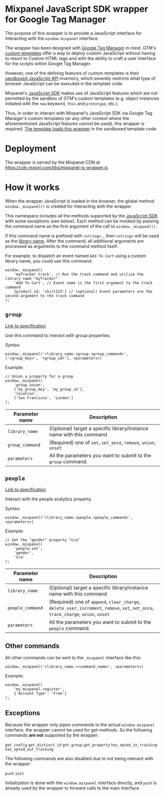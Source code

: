 # Mixpanel JavaScript SDK wrapper for Google Tag Manager
The purpose of this wrapper is to provide a JavaScript interface for interacting with the `window.mixpanel` interface.

The wrapper has been designed with [Google Tag Manager](https://tagmanager.google.com) in mind. GTM's [custom templates](https://developers.google.com/tag-manager/templates) offer a way to deploy custom JavaScript without having to resort to Custom HTML tags and with the ability to craft a user interface for the scripts within Google Tag Manager.

However, one of the defining features of custom templates is their [sandboxed JavaScript API](https://developers.google.com/tag-manager/templates/sandboxed-javascript) inventory, which severely restricts what type of browser JavaScript can be executed in the template code.

Mixpanel's [JavaScript SDK](https://developer.mixpanel.com/docs/javascript-full-api-reference) makes use of JavaScript features which are not permitted by the sandbox of GTM's custom templates (e.g. object instances initiated with the `new` keyword, `this` and `prototype`, etc.).

Thus, in order to interact with Mixpanel's JavaScript SDK via Google Tag Manager's custom templates (or any other context where the aforementioned JavaScript features cannot be used), this wrapper is required. [The template loads this wrapper](https://github.com/mixpanel/mixpanel-gtm-template/blob/2f577d826acc7d96d138367db339035b8f9df359/src/template.tpl#L1383) in the sandboxed template code.

# Deployment
The wrapper is served by the Mixpanel CDN at https://cdn.mxpnl.com/libs/mixpanel-js-wrapper.js

# How it works
When the wrapper JavaScript is loaded in the browser, the global method `window._mixpanel()` is created for interacting with the wrapper.

This namespace includes all the methods supported by the [JavaScript SDK](https://developer.mixpanel.com/docs/javascript-full-api-reference) with some exceptions (see below). Each method can be invoked by passing the command name as the first argument of the call to `window._mixpanel()`.

If this command name is prefixed with `<string>.`, then `<string>` will be used as the [library name](https://developer.mixpanel.com/docs/javascript-full-api-reference#mixpanelinit). After the command, all additional arguments are processed as arguments to the command method itself.

For example, to dispatch an event named `Add To Cart` using a custom library name, you could use this command:

```
window._mixpanel(
    'myTracker.track', // Run the track command and utilize the library name "myTracker"
    'Add To Cart', // Event name is the first argument to the track command
    {product_id: 'shirt123'} // (optional) Event parameters are the second argument to the track command
);
```

## `group`
[Link to specification](https://developer.mixpanel.com/docs/javascript-full-api-reference#mixpanelgroup)

Use this command to interact with group properties.

Syntax:

`window._mixpanel('<library_name.>group.<group_command>', ['<group_key>', '<group_id>'], <parameters>)`

Example:
```
// Union a property for a group
window._mixpanel(
    'group.union',
    ['my_group_key', 'my_group_id'],
    'location',
    ['San Francisco', 'London']
);
```

| Parameter name | Description |
|----------------|-------------|
| `library_name` | (Optional) target a specific library/instance name with this command |
| `group_command` | (Required) one of `set`, `set_once`, `remove`, `union`, `unset` |
| `parameters` | All the parameters you want to submit to the `group` command. |

## `people`
[Link to specification](https://developer.mixpanel.com/docs/javascript-full-api-reference#mixpanelpeople)

Interact with the people analytics property.

Syntax:

`window._mixpanel('<library_name.>people.<people_command>', <parameters>)`

Example:
```
// Set the "gender" property "n/a"
window._mixpanel(
    'people.set',
    'gender',
    'n/a'
);
```

| Parameter name | Description |
|----------------|-------------|
| `library_name` | (Optional) target a specific library/instance name with this command |
| `people_command` | (Required) one of `append`, `clear_charge`, `delete_user`, `increment`, `remove`, `set`, `set_once`, `track_charge`, `union`, `unset` |
| `parameters` | All the parameters you want to submit to the `people` command. |

## Other commands

All other commands can be sent to the `_mixpanel` interface like this:

`window._mixpanel('<library_name.><command_name>', <parameters>)`

Example:

```
window._mixpanel(
    'my_mixpanel.register',
    {'Account Type': 'Free'}
);
```

## Exceptions

Because the wrapper only pipes commands to the actual `window.mixpanel` interface, the wrapper cannot be used for get-methods. So the following commands **are not** supported by the wrapper:

`get_config`
`get_distinct_id`
`get_group`
`get_property`
`has_opted_in_tracking`
`has_opted_out_tracking`

The following commands are also disabled due to not being relevant with the wrapper:

`push`
`init`

Initialization is done with the `window.mixpanel` interface directly, and `push` is already used by the wrapper to forward calls to the main interface.